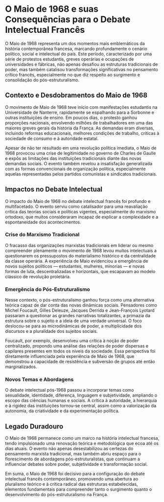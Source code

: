 # O Maio de 1968 e suas Consequências para o Debate Intelectual Francês

O Maio de 1968 representa um dos momentos mais emblemáticos da história contemporânea francesa, marcando profundamente o cenário político, social e intelectual do país. Este período, caracterizado por uma série de protestos estudantis, greves operárias e ocupações de universidades e fábricas, não apenas desafiou as estruturas tradicionais de poder, mas também catalisou transformações significativas no pensamento crítico francês, especialmente no que diz respeito ao surgimento e consolidação do pós-estruturalismo.

## Contexto e Desdobramentos do Maio de 1968

O movimento de Maio de 1968 teve início com manifestações estudantis na Universidade de Nanterre, rapidamente se espalhando para a Sorbonne e outras instituições de ensino. Em poucos dias, o protesto ganhou proporções nacionais, envolvendo milhões de trabalhadores em uma das maiores greves gerais da história da França. As demandas eram diversas, incluindo reformas educacionais, melhores condições de trabalho, críticas à sociedade de consumo e à autoridade estatal.

Apesar de não ter resultado em uma revolução política imediata, o Maio de 1968 provocou uma crise de legitimidade no governo de Charles de Gaulle e expôs as limitações das instituições tradicionais diante das novas demandas sociais. O evento também revelou a insatisfação generalizada com as formas convencionais de organização política, especialmente aquelas representadas pelos partidos comunistas e sindicatos tradicionais.

## Impactos no Debate Intelectual

O impacto do Maio de 1968 no debate intelectual francês foi profundo e multifacetado. O evento serviu como catalisador para uma reavaliação crítica das teorias sociais e políticas vigentes, especialmente do marxismo ortodoxo, que muitos consideraram incapaz de explicar a complexidade e a espontaneidade dos acontecimentos.

### Crise do Marxismo Tradicional

O fracasso das organizações marxistas tradicionais em liderar ou mesmo compreender plenamente o movimento de 1968 levou muitos intelectuais a questionarem os pressupostos do materialismo histórico e da centralidade da classe operária. A experiência de Maio evidenciou a emergência de novos sujeitos políticos — estudantes, mulheres, minorias — e novas formas de luta, descentralizadas e horizontais, que escapavam ao modelo clássico de revolução proletária.

### Emergência do Pós-Estruturalismo

Nesse contexto, o pós-estruturalismo ganhou força como uma alternativa teórica capaz de dar conta das novas dinâmicas sociais. Pensadores como Michel Foucault, Gilles Deleuze, Jacques Derrida e Jean-François Lyotard passaram a questionar as grandes narrativas totalizantes, a primazia da estrutura sobre o sujeito e a ideia de uma verdade universal. O foco deslocou-se para as microdinâmicas de poder, a multiplicidade dos discursos e a pluralidade dos sujeitos sociais.

Foucault, por exemplo, desenvolveu uma crítica à noção de poder centralizado, propondo uma análise das relações de poder dispersas e capilares presentes em todos os níveis da sociedade. Essa perspectiva foi diretamente influenciada pela experiência de Maio de 1968, que demonstrou a capacidade de resistência e subversão de grupos até então marginalizados.

### Novos Temas e Abordagens

O debate intelectual pós-1968 passou a incorporar temas como sexualidade, identidade, diferença, linguagem e subjetividade, ampliando o escopo das ciências humanas e sociais. A crítica à autoridade, à hierarquia e à rigidez das instituições tornou-se central, assim como a valorização da autonomia, da criatividade e da experimentação política.

## Legado Duradouro

O Maio de 1968 permanece como um marco na história intelectual francesa, tendo impulsionado uma renovação teórica e metodológica que ecoa até os dias atuais. O evento não apenas desestabilizou as certezas do pensamento marxista tradicional, mas também abriu espaço para o florescimento de abordagens pós-estruturalistas, que continuam a influenciar debates sobre poder, subjetividade e transformação social.

Em suma, o Maio de 1968 foi decisivo para a configuração do debate intelectual francês contemporâneo, promovendo uma abertura ao pluralismo teórico e à crítica radical das estruturas estabelecidas, elementos fundamentais para compreender tanto o surgimento quanto o desenvolvimento do pós-estruturalismo na França.